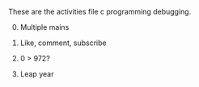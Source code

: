 These are the activities file c programming debugging. 

0. Multiple mains

1. Like, comment, subscribe

2. 0 > 972?

3. Leap year

